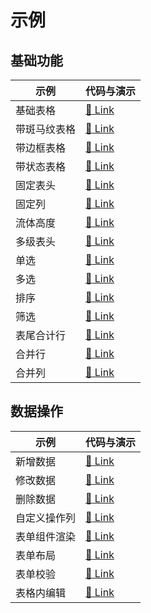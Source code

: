 # 示例

## 基础功能

| 示例 | 代码与演示 |
| --- | --- |
| 基础表格 | [:link: Link](https://d2-projects.github.io/d2-admin/#/demo/d2-crud/demo1) |
| 带斑马纹表格 | [:link: Link](https://d2-projects.github.io/d2-admin/#/demo/d2-crud/demo2) |
| 带边框表格 | [:link: Link](https://d2-projects.github.io/d2-admin/#/demo/d2-crud/demo3) |
| 带状态表格 | [:link: Link](https://d2-projects.github.io/d2-admin/#/demo/d2-crud/demo4) |
| 固定表头 | [:link: Link](https://d2-projects.github.io/d2-admin/#/demo/d2-crud/demo5) |
| 固定列 | [:link: Link](https://d2-projects.github.io/d2-admin/#/demo/d2-crud/demo6) |
| 流体高度 | [:link: Link](https://d2-projects.github.io/d2-admin/#/demo/d2-crud/demo7) |
| 多级表头 | [:link: Link](https://d2-projects.github.io/d2-admin/#/demo/d2-crud/demo8) |
| 单选 | [:link: Link](https://d2-projects.github.io/d2-admin/#/demo/d2-crud/demo9) |
| 多选 | [:link: Link](https://d2-projects.github.io/d2-admin/#/demo/d2-crud/demo10) |
| 排序 | [:link: Link](https://d2-projects.github.io/d2-admin/#/demo/d2-crud/demo11) |
| 筛选 | [:link: Link](https://d2-projects.github.io/d2-admin/#/demo/d2-crud/demo12) |
| 表尾合计行 | [:link: Link](https://d2-projects.github.io/d2-admin/#/demo/d2-crud/demo13) |
| 合并行 | [:link: Link](https://d2-projects.github.io/d2-admin/#/demo/d2-crud/demo14) |
| 合并列 | [:link: Link](https://d2-projects.github.io/d2-admin/#/demo/d2-crud/demo15) |

## 数据操作

| 示例 | 代码与演示 |
| --- | --- |
| 新增数据 | [:link: Link](https://d2-projects.github.io/d2-admin/#/demo/d2-crud/demo16) |
| 修改数据 | [:link: Link](https://d2-projects.github.io/d2-admin/#/demo/d2-crud/demo17) |
| 删除数据 | [:link: Link](https://d2-projects.github.io/d2-admin/#/demo/d2-crud/demo18) |
| 自定义操作列 | [:link: Link](https://d2-projects.github.io/d2-admin/#/demo/d2-crud/demo19) |
| 表单组件渲染 | [:link: Link](https://d2-projects.github.io/d2-admin/#/demo/d2-crud/demo20) |
| 表单布局 | [:link: Link](https://d2-projects.github.io/d2-admin/#/demo/d2-crud/demo21) |
| 表单校验 | [:link: Link](https://d2-projects.github.io/d2-admin/#/demo/d2-crud/demo22) |
| 表格内编辑 | [:link: Link](https://d2-projects.github.io/d2-admin/#/demo/d2-crud/demo23) |
